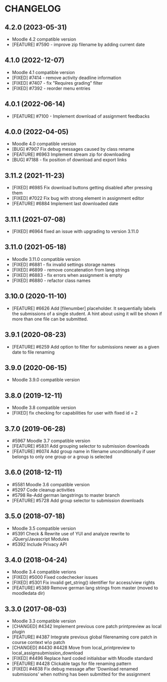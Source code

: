 CHANGELOG
=========

4.2.0 (2023-05-31)
------------------

* Moodle 4.2 compatible version
* [FEATURE] #7590 - improve zip filename by adding current date

4.1.0 (2022-12-07)
------------------

* Moodle 4.1 compatible version
* [FIXED] #7414 - remove activity deadline information
* [FIXED] #7407 - fix "Requires grading" filter
* [FIXED] #7392 - reorder menu entries


4.0.1 (2022-06-14)
-------------------

* [FEATURE] #7100 - Implement download of assignment feedbacks


4.0.0 (2022-04-05)
-------------------

* Moodle 4.0 compatible version
* [BUG] #7907 Fix debug messages caused by class rename
* [FEATURE] #6963 Implement stream zip for downloading
* [BUG] #7188 - fix position of download and export links


3.11.2 (2021-11-23)
-------------------

* [FIXED] #6985 Fix download buttons getting disabled after pressing them
* [FIXED] #7022 Fix bug with strong element in assignment editor
* [FEATURE] #6884 Implement last downloaded date


3.11.1 (2021-07-08)
-------------------

* [FIXED] #6964 fixed an issue with upgrading to version 3.11.0


3.11.0 (2021-05-18)
------------------

* Moodle 3.11.0 compatible version
* [FIXED] #6881 - fix invalid settings storage names
* [FIXED] #6899 - remove concatenation from lang strings
* [FIXED] #6883 - fix errors when assignment is empty
* [FIXED] #6880 - refactor class names


3.10.0 (2020-11-10)
------------------

* [FEATURE] #6626 Add [filenumber] placeholder. It sequentially labels the submissions of a single student.
                  A hint about using it will be shown if more than one file can be submitted.


3.9.1 (2020-08-23)
------------------

* [FEATURE] #6259 Add option to filter for submissions newer as a given date to file renaming


3.9.0 (2020-06-15)
------------------

* Moodle 3.9.0 compatible version


3.8.0 (2019-12-11)
------------------

* Moodle 3.8 compatible version
* [FIXED] fix checking for capabilities for user with fixed id = 2


3.7.0 (2019-06-28)
------------------

* \#5967 Moodle 3.7 compatible version
* [FEATURE] #5831 Add grouping selector to submission downloads
* [FEATURE] #6074 Add group name in filename unconditionally if user belongs to only one group or a group is selected


3.6.0 (2018-12-11)
------------------

* \#5581 Moodle 3.6 compatible version
* \#5297 Code cleanup activities
* \#5798 Re-Add german langstrings to master branch
* [FEATURE] #5728 Add group selector to submission downloads


3.5.0 (2018-07-18)
------------------

* Moodle 3.5 compatible version
* \#5391 Check & Rewrite use of YUI and analyze rewrite to JQuery/Javascript Modules
* \#5392 Include Privacy API


3.4.0 (2018-04-24)
------------------

* Moodle 3.4 compatible verions
* [FIXED] #5000 Fixed codechecker issues
* [FIXED] #5301 Fix invalid get_string() identifier for access/view rights
* [FEATURE] #5389 Remove german lang strings from master (moved to moodledata dir)


3.3.0 (2017-08-03)
------------------

* Moodle 3.3 compatible version
* [CHANGED] #4342 Implement previous core patch printpreview as local plugin
* [FEATURE] #4387 Integrate previous global filerenaming core patch in course context w\o patch
* [CHANGED] #4430 #4428 Move from local_printpreview to local_assignsubmission_download
* [FIXED] #4496 Replace hard coded initialsbar with Moodle standard
* [FEATURE] #4428 Clickable tags for file renaming pattern
* [FIXED] #4638 Fix debug message after 'Download renamed submissions' when nothing has been
 submitted for the assignment
